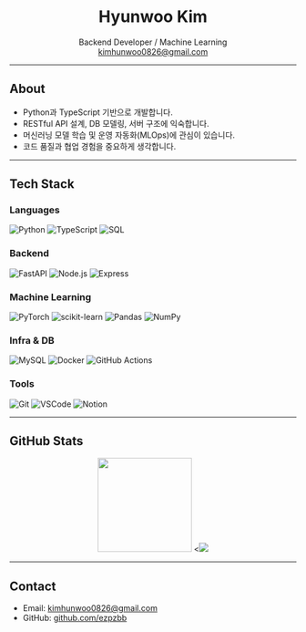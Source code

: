 <h1 align="center">Hyunwoo Kim</h1>

<p align="center">
  Backend Developer / Machine Learning<br/>
  <a href="mailto:kimhunwoo0826@gmail.com">kimhunwoo0826@gmail.com</a>
</p>

---

## About

- Python과 TypeScript 기반으로 개발합니다.
- RESTful API 설계, DB 모델링, 서버 구조에 익숙합니다.
- 머신러닝 모델 학습 및 운영 자동화(MLOps)에 관심이 있습니다.
- 코드 품질과 협업 경험을 중요하게 생각합니다.

---

## Tech Stack

### Languages  
![Python](https://img.shields.io/badge/Python-3776AB?style=flat&logo=python&logoColor=white)
![TypeScript](https://img.shields.io/badge/TypeScript-3178C6?style=flat&logo=typescript&logoColor=white)
![SQL](https://img.shields.io/badge/SQL-336791?style=flat&logo=postgresql&logoColor=white)

### Backend  
![FastAPI](https://img.shields.io/badge/FastAPI-009688?style=flat&logo=fastapi&logoColor=white)
![Node.js](https://img.shields.io/badge/Node.js-339933?style=flat&logo=node.js&logoColor=white)
![Express](https://img.shields.io/badge/Express-000000?style=flat&logo=express&logoColor=white)

### Machine Learning  
![PyTorch](https://img.shields.io/badge/PyTorch-EE4C2C?style=flat&logo=pytorch&logoColor=white)
![scikit-learn](https://img.shields.io/badge/scikit--learn-F7931E?style=flat&logo=scikit-learn&logoColor=white)
![Pandas](https://img.shields.io/badge/Pandas-150458?style=flat&logo=pandas)
![NumPy](https://img.shields.io/badge/NumPy-013243?style=flat&logo=numpy)

### Infra & DB  
![MySQL](https://img.shields.io/badge/MySQL-005C84?style=flat&logo=mysql&logoColor=white)
![Docker](https://img.shields.io/badge/Docker-2496ED?style=flat&logo=docker&logoColor=white)
![GitHub Actions](https://img.shields.io/badge/GitHub%20Actions-2088FF?style=flat&logo=github-actions&logoColor=white)

### Tools  
![Git](https://img.shields.io/badge/Git-F05032?style=flat&logo=git&logoColor=white)
![VSCode](https://img.shields.io/badge/VSCode-007ACC?style=flat&logo=visual-studio-code&logoColor=white)
![Notion](https://img.shields.io/badge/Notion-000000?style=flat&logo=notion&logoColor=white)

---

## GitHub Stats

<p align="center">
  <img src="https://github-readme-stats.vercel.app/api?username=ezpzbb&show_icons=true&theme=default" height="165" />
  <<img src="https://github-readme-stats.vercel.app/api/top-langs/?username=ezpzbb&layout=compact&theme=default" />
</p>

---

## Contact

- Email: kimhunwoo0826@gmail.com
- GitHub: [github.com/ezpzbb](https://github.com/ezpzbb)
